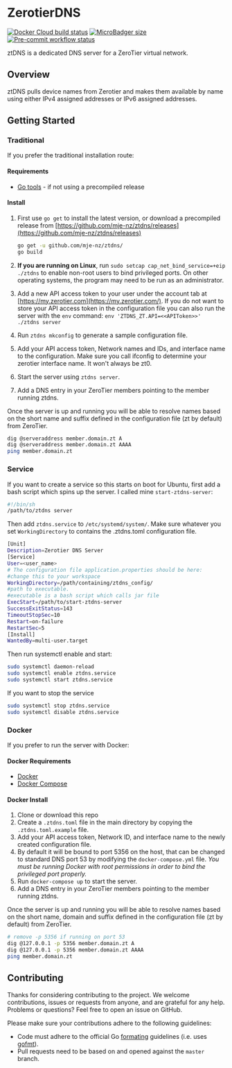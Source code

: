 # ZerotierDNS
[![Docker Cloud build status](https://img.shields.io/docker/cloud/build/mjenz/ztdns)](https://cloud.docker.com/repository/docker/mjenz/ztdns/)
[![MicroBadger size](https://img.shields.io/microbadger/image-size/mjenz/ztdns)](https://microbadger.com/images/mjenz/ztdns)
[![Pre-commit workflow status](https://github.com/mje-nz/ztdns/workflows/Check/badge.svg)](https://github.com/mje-nz/ztdns)

ztDNS is a dedicated DNS server for a ZeroTier virtual network.

## Overview

ztDNS pulls device names from Zerotier and makes them available by name using either IPv4 assigned addresses or IPv6 assigned addresses.

## Getting Started

### Traditional

If you prefer the traditional installation route:

#### Requirements

* [Go tools](https://golang.org/doc/install) - if not using a precompiled release

#### Install

1. First use `go get` to install the latest version, or download a precompiled release from [https://github.com/mje-nz/ztdns/releases](https://github.com/mje-nz/ztdns/releases)
    ``` bash
    go get -u github.com/mje-nz/ztdns/
    go build
    ```
2. **If you are running on Linux**, run `sudo setcap cap_net_bind_service=+eip ./ztdns` to enable non-root users to bind privileged ports. On other operating systems, the program may need to be run as an administrator.

3. Add a new API access token to your user under the account tab at [https://my.zerotier.com](https://my.zerotier.com/).
    If you do not want to store your API access token in the configuration file you can also run the
    server with the `env` command: `env 'ZTDNS_ZT.API=<<APIToken>>' ./ztdns server`
4. Run `ztdns mkconfig` to generate a sample configuration file.
5. Add your API access token, Network names and IDs, and interface name to the configuration. Make sure you call ifconfig to determine your zerotier interface name. It won't always be zt0.
6. Start the server using `ztdns server`.
7. Add a DNS entry in your ZeroTier members pointing to the member running ztdns.

Once the server is up and running you will be able to resolve names based on the short name and suffix defined in the configuration file (zt by default) from ZeroTier.

```bash
dig @serveraddress member.domain.zt A
dig @serveraddress member.domain.zt AAAA
ping member.domain.zt
```

### Service

If you want to create a service so this starts on boot for Ubuntu, first add a bash script which spins up the server. I called mine `start-ztdns-server`:

```bash
#!/bin/sh
/path/to/ztdns server
```

Then add `ztdns.service` to `/etc/systemd/system/`. Make sure whatever you set `WorkingDirectory` to contains the .ztdns.toml configuration file.

```bash
[Unit]
Description=Zerotier DNS Server
[Service]
User=<user_name>
# The configuration file application.properties should be here:
#change this to your workspace
WorkingDirectory=/path/containing/ztdns_config/
#path to executable.
#executable is a bash script which calls jar file
ExecStart=/path/to/start-ztdns-server
SuccessExitStatus=143
TimeoutStopSec=10
Restart=on-failure
RestartSec=5
[Install]
WantedBy=multi-user.target
```

Then run systemctl enable and start:

```bash
sudo systemctl daemon-reload
sudo systemctl enable ztdns.service
sudo systemctl start ztdns.service
```

If you want to stop the service

```bash
sudo systemctl stop ztdns.service
sudo systemctl disable ztdns.service
```

### Docker

If you prefer to run the server with Docker:

#### Docker Requirements

* [Docker](https://docs.docker.com/install/)
* [Docker Compose](https://docs.docker.com/compose/install/)

#### Docker Install

1. Clone or download this repo
1. Create a `.ztdns.toml` file in the main directory by copying the `.ztdns.toml.example` file.
1. Add your API access token, Network ID, and interface name to the newly created configuration file.
1. By default it will be bound to port 5356 on the host, that can be changed to standard DNS port 53 by modifying the `docker-compose.yml` file. *You must be running Docker with root permissions in order to bind the privileged port properly.*
1. Run `docker-compose up` to start the server.
1. Add a DNS entry in your ZeroTier members pointing to the member running ztdns.

Once the server is up and running you will be able to resolve names based on the short name, domain and suffix defined in the configuration file (zt by default) from ZeroTier.

```bash
# remove -p 5356 if running on port 53
dig @127.0.0.1 -p 5356 member.domain.zt A
dig @127.0.0.1 -p 5356 member.domain.zt AAAA
ping member.domain.zt
```

## Contributing

Thanks for considering contributing to the project. We welcome contributions, issues or requests from anyone, and are grateful for any help. Problems or questions? Feel free to open an issue on GitHub.

Please make sure your contributions adhere to the following guidelines:

* Code must adhere to the official Go [formating](https://golang.org/doc/effective_go.html#formatting) guidelines  (i.e. uses [gofmt](https://golang.org/cmd/gofmt/)).
* Pull requests need to be based on and opened against the `master` branch.
